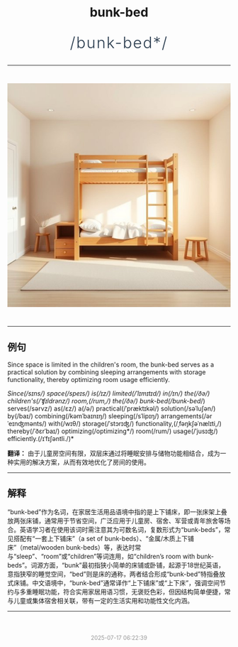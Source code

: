 <div align="center">

# bunk-bed

<div style="margin: 30px 0;">
<h1 style="font-size: 2.5em; font-weight: 300; letter-spacing: 2px; margin: 0; color: #2c3e50;">
/bunk-bed*/
</h1>
</div>

</div>

---

<div align="center" style="margin: 40px 0;">

![bunk-bed](images/bunk-bed.png)

</div>

---

## 例句

Since space is limited in the children's room, the bunk-bed serves as a practical solution by combining sleeping arrangements with storage functionality, thereby optimizing room usage efficiently.

*Since(/sɪns/) space(/speɪs/) is(/ɪz/) limited(/ˈlɪmɪtɪd/) in(/ɪn/) the(/ðə/) children's(/ˈʧɪldrənz/) room,(/rum,/) the(/ðə/) bunk-bed(/bunk-bed*/) serves(/sərvz/) as(/ɛz/) a(/ə/) practical(/ˈpræktɪkəl/) solution(/səˈluʃən/) by(/baɪ/) combining(/kəmˈbaɪnɪŋ/) sleeping(/sˈlipɪŋ/) arrangements(/ərˈeɪnʤmənts/) with(/wɪθ/) storage(/ˈstɔrɪʤ/) functionality,(/ˌfəŋkʃəˈnælɪti,/) thereby(/ˈðɛrˈbaɪ/) optimizing(/optimizing*/) room(/rum/) usage(/ˈjusɪʤ/) efficiently.(/ɪˈfɪʃəntli./)*

**翻译：** 由于儿童房空间有限，双层床通过将睡眠安排与储物功能相结合，成为一种实用的解决方案，从而有效地优化了房间的使用。

---

## 解释

“bunk-bed”作为名词，在家居生活用品语境中指的是上下铺床，即一张床架上叠放两张床铺，通常用于节省空间，广泛应用于儿童房、宿舍、军营或青年旅舍等场合。英语学习者在使用该词时需注意其为可数名词，复数形式为“bunk-beds”，常见搭配有“一套上下铺床”（a set of bunk-beds）、“金属/木质上下铺床”（metal/wooden bunk-beds）等，表达时常与“sleep”、“room”或“children”等词连用，如“children’s room with bunk-beds”。词源方面，“bunk”最初指狭小简单的床铺或卧铺，起源于18世纪英语，意指狭窄的睡觉空间，“bed”则是床的通称，两者结合形成“bunk-bed”特指叠放式床铺。中文语境中，“bunk-bed”通常译作“上下铺床”或“上下床”，强调空间节约与多重睡眠功能，符合实用家居用语习惯，无褒贬色彩，但因结构简单便捷，常与儿童或集体宿舍相关联，带有一定的生活实用和功能性文化内涵。


---

<div align="center" style="margin-top: 50px;">
<small style="color: #999; font-size: 0.9em;">2025-07-17 06:22:39</small>
</div>
